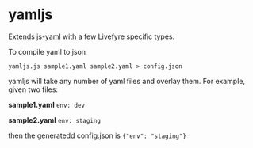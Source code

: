 yamljs
====

Extends [js-yaml][1] with a few Livefyre specific types.

To compile yaml to json

```
yamljs.js sample1.yaml sample2.yaml > config.json
```

yamljs will take any number of yaml files and overlay them. For example, given two files: 

**sample1.yaml**
`env: dev`

**sample2.yaml**
`env: staging`

then the generatedd config.json is
`{"env": "staging"}`


  [1]: https://github.com/nodeca/js-yaml